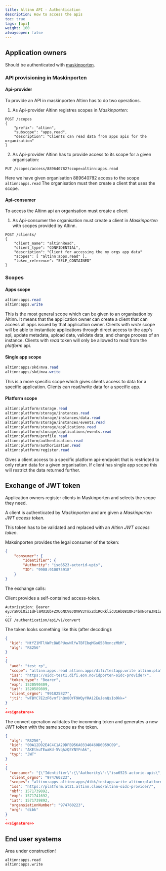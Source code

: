 ```yaml
---
title: Altinn API - Authentication
description: How to access the apis
toc: true
tags: [api]
weight: 100
alwaysopen: false
---
```


## Application owners

Should be authenticated with [maskinporten](https://difi.github.io/felleslosninger/oidc_guide_maskinporten.html).

### API provisioning in Maskinporten

#### Api-provider

To provide an API in maskinporten Altinn has to do two operations.

 1. As Api-provider Altinn registres scopes in *Maskinporten*:

```uri
POST /scopes
{
    "prefix": "altinn",
    "subscope": "apps.read",
    "description": "Clients can read data from apps apis for the organisation"
}
```

 2. As Api-provider Altinn has to provide access to its scope for a given organisation:

```uri
PUT /scopes/access/889640782?scope=altinn:apps.read
```

Here we have given organisation 889640782 access to the scope ```altinn:apps.read```
The organisation must then create a client that uses the scope.

#### Api-consumer

To access the Altinn api an organisation must create a client

 1. As Api-consumer the organisation must create a client in *Maskinporten* with scopes provided by Altinn.

```uri
POST /clients/
{
    "client_name": "altinnRead",
    "client_type": "CONFIDENTIAL",
    "description": "Client for accessing the my orgs app data"
    "scopes": [ "altinn:apps.read" ],
    "token_reference": "SELF_CONTAINED"
}
```

### Scopes

#### Apps scope

```cs
altinn:apps.read
altinn:apps.write
```

This is the most general scope which can be given to an organisation by Altinn. 
It means that the application owner can create a client that can access all apps issued by that application owner.
Clients with *write* scope will be able to instantiate applications through direct
access to the app's api, update metadata,  upload data, validate data, and change process of an instance. Clients with *read* token
will only be allowed to read from the *platform* api.

#### Single app scope

```cs
altinn:apps/skd/mva.read
altinn:apps/skd/mva.write
```

This is a more specific scope which gives clients access to data for a specific application.
Clients can read/write data for a specific app.

#### Platform scope

```cs
altinn:platform/storage.read
altinn:platform/storage/instances.read
altinn:platform/storage/instances/data.read
altinn:platform/storage/instances/events.read
altinn:platform/storage/applications.read
altinn:platform/storage/applications/events.read
altinn:platform/profile.read
altinn:platform/authentication.read
altinn:platform/authorisation.read
altinn:platform/register.read
```

Gives a client access to a specific platform api-endpoint that is restricted to only return data for a given organisation. 
If client has single app scope this will restrict the data returned further.

## Exchange of JWT token

Application owners register clients in Maskinporten and selects the scope they need.

A client is authenticated by *Maskinporten* and are given a *Maskinporten JWT access token*.

This token has to be validated and replaced with an *Altinn JWT access token*.

Maksinporten provides the legal consumer of the token:

```json
{
    "consumer": {
        "Identifier": {
        "Authority": "iso6523-actorid-upis",
        "ID": "9908:910075918"
    }
}
```

The exchange calls:

Client provides a self-contained access-token.

```http
Autorization: Bearer eyJraWQiOiJIdFlaMU1UbFZXUGNCV0JQVWV3TmxZd1RCRklicU1Hb081OFJ4bmN6TWJNIiwiYWxnIjoiUlMyNTYifQ.eyJhdWQiOiJ0ZXN0X3JwIiwic2NvcGUiOiJnbG9iYWxcL2tvbnRha3RpbmZvcm1hc2pvbi5yZWFkIGdsb2JhbFwvcG9zdGFkcmVzc2UucmVhZCBnbG9iYWxcL3NlcnRpZmlrYXQucmVhZCBnbG9iYWxcL3ZhcnNsaW5nc3N0YXR1cy5yZWFkIGdsb2JhbFwvbmF2bi5yZWFkIiwiaXNzIjoiaHR0cHM6XC9cL29pZGMtdGVzdDEuZGlmaS5lb24ubm9cL2lkcG9ydGVuLW9pZGMtcHJvdmlkZXJcLyIsInRva2VuX3R5cGUiOiJCZWFyZXIiLCJleHAiO ...
GET /authentication/api/v1/convert
```

 The token looks something like this (after decoding):

```json
{
  "kid": "HtYZ1MTlVWPcBWBPUewNlYwTBFIbqMGoO58RxnczMbM",
  "alg": "RS256"
}
.
{
  "aud": "test_rp",
  "scope": "altinn:apps.read altinn.apps/difi/testapp.write altinn:platform/storage.read",
  "iss": "https://oidc-test1.difi.eon.no/idporten-oidc-provider/",
  "token_type": "Bearer",
  "exp": 1520590409,
  "iat": 1520589809,
  "client_orgno": "991825827",
  "jti": "wTBYC7E2zF6vmflhQm8OYF9WQyYRAi2EuJenQsIo9kk="
}
.
<<signature>>
```

The convert operation validates the incomming token and generates a new JWT token with the same scope as the token.

```json
{
  "alg": "RS256",
  "kid": "00A12D92E4C4C1A29DFB956A03340460D6059C09",
  "x5t": "AKEtkuTEwaKd-5VqAzQEYNYFnAk",
  "typ": "JWT"
}
.
{
  "consumer": "{\"Identifier\":{\"Authority\":\"iso6523-actorid-upis\",\"ID\":\"9908:974760223\"}}",
  "client_orgno": "974760223",
  "scopes": "altinn:apps altinn:apps/dibk/testapp.write altinn:platform/storage.read",
  "iss": "https://platform.at21.altinn.cloud/altinn-oidc-provider/",
  "nbf": 1571739892,
  "exp": 1571741692,
  "iat": 1571739892,
  "organsiationNumber": "974760223",
  "org": "dibk"
}
.
<<signature>>
```



## End user systems

Area under construction!

```uri
altinn:apps.read
altinn:apps.write
```